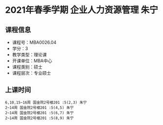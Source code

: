 # 2021年春季学期 企业人力资源管理 朱宁






## 课程信息

- 课程号：MBA0026.04
- 学分：3
- 教学类型：理论课
- 开课单位：MBA中心
- 课程类别：硕士
- 课程层次：专业硕士

## 上课时间

```
6,10,15~16周 国金院2号楼201 :5(2,3) 朱宁
2~14周 国金院2号楼201 :5(4,5) 朱宁
2~14周 国金院2号楼201 :5(6,7) 朱宁
2~14周 国金院2号楼201 :5(8,9) 朱宁
```

